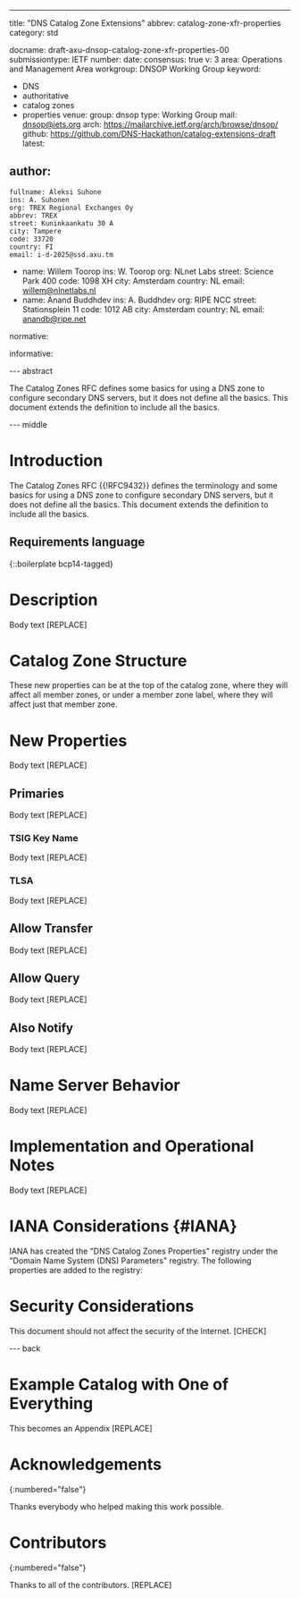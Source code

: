 ---
title: "DNS Catalog Zone Extensions"
abbrev: catalog-zone-xfr-properties
category: std


docname: draft-axu-dnsop-catalog-zone-xfr-properties-00
submissiontype: IETF
number:
date:
consensus: true
v: 3
area: Operations and Management Area
workgroup: DNSOP Working Group
keyword:
 - DNS
 - authoritative
 - catalog zones
 - properties
venue:
  group: dnsop
  type: Working Group
  mail: dnsop@iets.org
  arch: https://mailarchive.ietf.org/arch/browse/dnsop/
  github: https://github.com/DNS-Hackathon/catalog-extensions-draft
  latest:

author:
 -
    fullname: Aleksi Suhone
    ins: A. Suhonen
    org: TREX Regional Exchanges Oy
    abbrev: TREX
    street: Kuninkaankatu 30 A
    city: Tampere
    code: 33720
    country: FI
    email: i-d-2025@ssd.axu.tm
 -
    name: Willem Toorop
    ins: W. Toorop
    org: NLnet Labs
    street: Science Park 400
    code: 1098 XH
    city: Amsterdam
    country: NL
    email: willem@nlnetlabs.nl
 -
    name: Anand Buddhdev
    ins: A. Buddhdev
    org: RIPE NCC
    street: Stationsplein 11
    code: 1012 AB
    city: Amsterdam
    country: NL
    email: anandb@ripe.net
  
normative:

informative:

--- abstract

The Catalog Zones RFC defines some basics for using a DNS zone to configure secondary DNS servers, but it does not define all the basics.
This document extends the definition to include all the basics.

--- middle

# Introduction

The Catalog Zones RFC {{!RFC9432}} defines the terminology and some basics for using a DNS zone to configure secondary DNS servers, but it does not define all the basics.
This document extends the definition to include all the basics.

## Requirements language

{::boilerplate bcp14-tagged}

# Description

Body text \[REPLACE\]
    
# Catalog Zone Structure

These new properties can be at the top of the catalog zone, where they will affect all member zones, or under a member zone label, where they will affect just that member zone.

# New Properties

Body text \[REPLACE\]

## Primaries

Body text \[REPLACE\]

### TSIG Key Name

Body text \[REPLACE\]

### TLSA

Body text \[REPLACE\]

## Allow Transfer

Body text \[REPLACE\]

## Allow Query

Body text \[REPLACE\]

## Also Notify

Body text \[REPLACE\]
    
# Name Server Behavior

Body text \[REPLACE\]

# Implementation and Operational Notes

Body text \[REPLACE\]

# IANA Considerations {#IANA}

IANA has created the "DNS Catalog Zones Properties" registry under the "Domain Name System (DNS) Parameters" registry.
The following properties are added to the registry:

# Security Considerations

This document should not affect the security of the Internet. \[CHECK\]

--- back

# Example Catalog with One of Everything

This becomes an Appendix \[REPLACE\]

# Acknowledgements
{:numbered="false"}

Thanks everybody who helped making this work possible.

# Contributors
{:numbered="false"}

Thanks to all of the contributors. \[REPLACE\]

